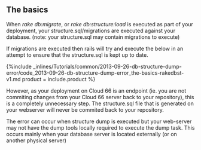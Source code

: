 <!--  usedin: [ _rails/Tutorials/2013-09-26-db-structure-dump-error-v1.md] -->


## The basics
When *rake db:migrate*, or *rake db:structure:load* is executed as part of your deployment, your structure.sql/migrations are executed against your database.
(note: your structure.sql may contain migrations to execute)

If migrations are executed then rails will try and execute the below in an attempt to ensure that the structure.sql is kept up to date.

{%include _inlines/Tutorials/common/2013-09-26-db-structure-dump-error/code_2013-09-26-db-structure-dump-error_the-basics-rakedbst-v1.md  product = include.product %}


However, as your deployment on Cloud 66 is an endpoint (ie. you are not commiting changes from your Cloud 66 server back to your repository), this is a completely unnecessary step. The structure.sql file that is generated on your webserver will never be commited back to your repository.

The error can occur when structure dump is executed but your web-server may not have the dump tools locally required to execute the dump task. This occurs mainly when your database server is located externally (or on another physical server)

